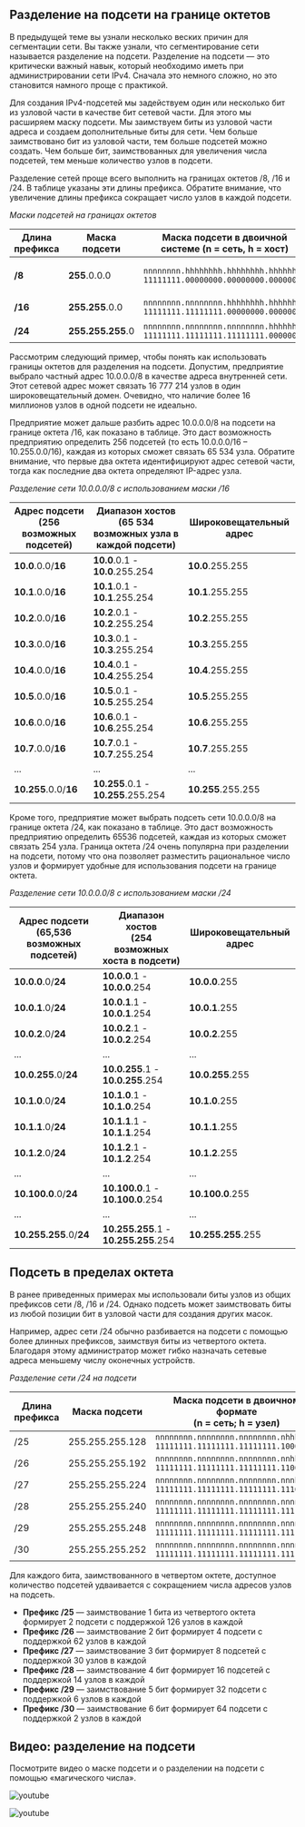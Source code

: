<!-- verified: agorbachev 03.05.2022 -->

<!-- 11.5.1 -->
## Разделение на подсети на границе октетов

В предыдущей теме вы узнали несколько веских причин для сегментации сети. Вы также узнали, что сегментирование сети называется разделение на подсети. Разделение на подсети — это критически важный навык, который необходимо иметь при администрировании сети IPv4. Сначала это немного сложно, но это становится намного проще с практикой.

Для создания IPv4-подсетей мы задействуем один или несколько бит из узловой части в качестве бит сетевой части. Для этого мы расширяем маску подсети. Мы заимствуем биты из узловой части адреса и создаем дополнительные биты для сети. Чем больше заимствовано бит из узловой части, тем больше подсетей можно создать. Чем больше бит, заимствованных для увеличения числа подсетей, тем меньше количество узлов в подсети.

Разделение сетей проще всего выполнить на границах октетов /8, /16 и /24. В таблице указаны эти длины префикса. Обратите внимание, что увеличение длины префикса сокращает число узлов в каждой подсети.

*Маски подсетей на границах октетов*

| **Длина префикса** | **Маска подсети** | **Маска подсети в двоичной системе (n = сеть, h = хост)** | **# хостов** |
| --- | --- | --- | --- |
| **/8** | **255**.0.0.0 | `nnnnnnnn.hhhhhhhh.hhhhhhhh.hhhhhhhh `<br>`11111111.00000000.00000000.00000000` | 16 777 214 |
| **/16** | **255.255**.0.0 | `nnnnnnnn.nnnnnnnn.hhhhhhhh.hhhhhhhh `<br>`11111111.11111111.00000000.00000000` | 65 534 |
| **/24** | **255.255.255**.0 | `nnnnnnnn.nnnnnnnn.nnnnnnnn.hhhhhhhh `<br>`11111111.11111111.11111111.00000000` | 254 |

Рассмотрим следующий пример, чтобы понять как использовать границы октетов для разделения на подсети. Допустим, предприятие выбрало частный адрес 10.0.0.0/8 в качестве адреса внутренней сети. Этот сетевой адрес может связать 16 777 214 узлов в один широковещательный домен. Очевидно, что наличие более 16 миллионов узлов в одной подсети не идеально.

Предприятие может дальше разбить адрес 10.0.0.0/8 на подсети на границе октета /16, как показано в таблице. Это даст возможность предприятию определить 256 подсетей (то есть 10.0.0.0/16 – 10.255.0.0/16), каждая из которых сможет связать 65 534 узла. Обратите внимание, что первые два октета идентифицируют адрес сетевой части, тогда как последние два октета определяют IP-адрес узла.

*Разделение сети 10.0.0.0/8 с использованием маски /16*

| **Адрес подсети<br>(256 возможных подсетей)** | **Диапазон хостов<br>(65 534 возможных узла в каждой подсети)** | **Широковещательный адрес** |
| --- | --- | --- |
| **10.0**.0.0/**16** | **10.0**.0.1 - **10.0**.255.254 | **10.0**.255.255 |
| **10.1**.0.0/**16** | **10.1**.0.1 - **10.1**.255.254 | **10.1**.255.255 |
| **10.2**.0.0/**16** | **10.2**.0.1 - **10.2**.255.254 | **10.2**.255.255 |
| **10.3**.0.0/**16** | **10.3**.0.1 - **10.3**.255.254 | **10.3**.255.255 |
| **10.4**.0.0/**16** | **10.4**.0.1 - **10.4**.255.254 | **10.4**.255.255 |
| **10.5**.0.0/**16** | **10.5**.0.1 - **10.5**.255.254 | **10.5**.255.255 |
| **10.6**.0.0/**16** | **10.6**.0.1 - **10.6**.255.254 | **10.6**.255.255 |
| **10.7**.0.0/**16** | **10.7**.0.1 - **10.7**.255.254 | **10.7**.255.255 |
| ... | ... | ... |
| **10.255**.0.0/**16** | **10.255**.0.1 - **10.255**.255.254 | **10.255**.255.255 |

Кроме того, предприятие может выбрать подсеть сети 10.0.0.0/8 на границе октета /24, как показано в таблице. Это даст возможность предприятию определить 65536 подсетей, каждая из которых сможет связать 254 узла. Граница октета /24 очень популярна при разделении на подсети, потому что она позволяет разместить рациональное число узлов и формирует удобные для использования подсети на границе октета.

*Разделение сети 10.0.0.0/8 с использованием маски /24*

| **Адрес подсети<br>(65,536 возможных подсетей)** | **Диапазон хостов<br>(254 возможных хоста в подсети)** | **Широковещательный адрес** |
| --- | --- | --- |
| **10.0.0**.0/**24** | **10.0.0**.1 - **10.0.0**.254 | **10.0.0**.255 |
| **10.0.1**.0/**24** | **10.0.1**.1 - **10.0.1**.254 | **10.0.1**.255 |
| **10.0.2**.0/**24** | **10.0.2**.1 - **10.0.2**.254 | **10.0.2**.255 |
| ... | ... | ... |
| **10.0.255**.0/**24** | **10.0.255**.1 - **10.0.255**.254 | **10.0.255**.255 |
| **10.1.0**.0/**24** | **10.1.0**.1 - **10.1.0**.254 | **10.1.0**.255 |
| **10.1.1**.0/**24** | **10.1.1**.1 - **10.1.1**.254 | **10.1.1**.255 |
| **10.1.2**.0/**24** | **10.1.2**.1 - **10.1.2**.254 | **10.1.2**.255 |
| ... | ... | ... |
| **10.100.0**.0/**24** | **10.100.0**.1 - **10.100.0**.254 | **10.100.0**.255 |
| ... | ... | ... |
| **10.255.255**.0/**24** | **10.255.255**.1 - **10.255.255**.254 | **10.255.255**.255 |

<!-- 11.5.2 -->
## Подсеть в пределах октета

В ранее приведенных примерах мы использовали биты узлов из общих префиксов сети /8, /16 и /24. Однако подсеть может заимствовать биты из любой позиции бит в узловой части для создания других масок.

Например, адрес сети /24 обычно разбивается на подсети с помощью более длинных префиксов, заимствуя биты из четвертого октета. Благодаря этому администратор может гибко назначать сетевые адреса меньшему числу оконечных устройств.

*Разделение сети /24 на подсети*

| **Длина префикса** | **Маска подсети** | **Маска подсети в двоичном формате<br>(n = сеть; h = узел)** | **# Количество подсетей** | **# Количество хостов** |
| --- | --- | --- | --- | --- |
| /25 | 255.255.255.128 | `nnnnnnnn.nnnnnnnn.nnnnnnnn.nhhhhhhh`<br>`11111111.11111111.11111111.10000000` | **2** | 126 |
| /26 | 255.255.255.192 | `nnnnnnnn.nnnnnnnn.nnnnnnnn.nnhhhhhh`<br>`11111111.11111111.11111111.11000000` | **4** | 62 |
| /27 | 255.255.255.224 | `nnnnnnnn.nnnnnnnn.nnnnnnnn.nnnhhhhh`<br>`11111111.11111111.11111111.11100000` | **8** | 30 |
| /28 | 255.255.255.240 | `nnnnnnnn.nnnnnnnn.nnnnnnnn.nnnnhhhh`<br>`11111111.11111111.11111111.11110000` | **16** | 14 |
| /29 | 255.255.255.248 | `nnnnnnnn.nnnnnnnn.nnnnnnnn.nnnnnhhh`<br>`11111111.11111111.11111111.11111000` | **32** | 6 |
| /30 | 255.255.255.252 | `nnnnnnnn.nnnnnnnn.nnnnnnnn.nnnnnnhh`<br>`11111111.11111111.11111111.11111100` | **64** | 2 |

Для каждого бита, заимствованного в четвертом октете, доступное количество подсетей удваивается с сокращением числа адресов узлов на подсеть.

* **Префикс /25** — заимствование 1 бита из четвертого октета формирует 2 подсети с поддержкой 126 узлов в каждой
* **Префикс /26** — заимствование 2 бит формирует 4 подсети с поддержкой 62 узлов в каждой
* **Префикс /27** — заимствование 3 бит формирует 8 подсетей с поддержкой 30 узлов в каждой
* **Префикс /28** — заимствование 4 бит формирует 16 подсетей с поддержкой 14 узлов в каждой
* **Префикс /29** — заимствование 5 бит формирует 32 подсети с поддержкой 6 узлов в каждой
* **Префикс /30** — заимствование 6 бит формирует 64 подсети с поддержкой 2 узлов в каждой

<!-- 11.5.3 -->
## Видео: разделение на подсети

Посмотрите видео о маске подсети и о разделении на подсети с помощью «магического числа».

![youtube](https://www.youtube.com/watch?v=LKjCyGaiH4Q)

<!-- 11.5.4 
## Видео: разделение на подсети с помощью «магического числа»

Нажмите кнопку «Воспроизведение», чтобы посмотреть видеоролик о «магическом числе».
-->

![youtube](https://www.youtube.com/watch?v=A2P7i6ebSCE)



